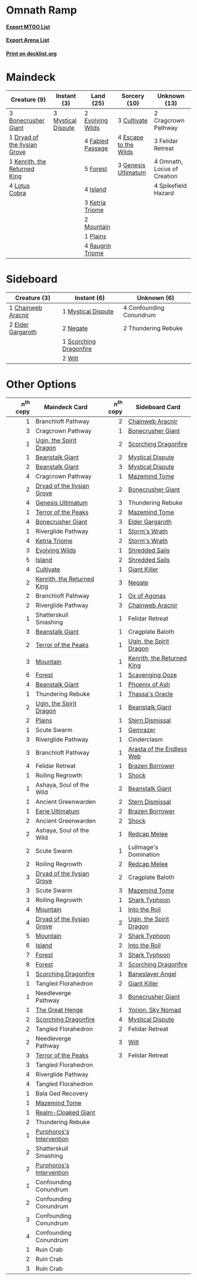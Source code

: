 # Omnath Ramp

#### [Export MTGO List](../collection/Omnath%20Ramp/Omnath%20Ramp.txt)
#### [Export Arena List](../collection/Omnath%20Ramp/Omnath%20Ramp_arena.txt)
#### [Print on decklist.org](http://decklist.org/?deckmain=3%09Bonecrusher%20Giant%0A2%09Cragcrown%20Pathway%0A3%09Cultivate%0A1%09Dryad%20of%20the%20Ilysian%20Grove%0A4%09Escape%20to%20the%20Wilds%0A2%09Evolving%20Wilds%0A4%09Fabled%20Passage%0A3%09Felidar%20Retreat%0A5%09Forest%0A3%09Genesis%20Ultimatum%0A4%09Island%0A1%09Kenrith,%20the%20Returned%20King%0A3%09Ketria%20Triome%0A4%09Lotus%20Cobra%0A2%09Mountain%0A3%09Mystical%20Dispute%0A4%09Omnath,%20Locus%20of%20Creation%0A1%09Plains%0A4%09Raugrin%20Triome%0A4%09Spikefield%20Hazard&deckside=1%09Chainweb%20Aracnir%0A4%09Confounding%20Conundrum%0A2%09Elder%20Gargaroth%0A1%09Mystical%20Dispute%0A2%09Negate%0A1%09Scorching%20Dragonfire%0A2%09Thundering%20Rebuke%0A2%09Wilt)
# Maindeck

|                                             Creature (9)                                              |                                         Instant (3)                                         |                                         Land (25)                                         |                                          Sorcery (10)                                          |       Unknown (13)        |
|-------------------------------------------------------------------------------------------------------|---------------------------------------------------------------------------------------------|-------------------------------------------------------------------------------------------|------------------------------------------------------------------------------------------------|---------------------------|
|3 [Bonecrusher Giant](http://gatherer.wizards.com/Pages/Card/Details.aspx?multiverseid=473077)         |3 [Mystical Dispute](http://gatherer.wizards.com/Pages/Card/Details.aspx?multiverseid=473020)|2 [Evolving Wilds](http://gatherer.wizards.com/Pages/Card/Details.aspx?multiverseid=426944)|3 [Cultivate](http://gatherer.wizards.com/Pages/Card/Details.aspx?multiverseid=442154)          |2 Cragcrown Pathway        |
|1 [Dryad of the Ilysian Grove](http://gatherer.wizards.com/Pages/Card/Details.aspx?multiverseid=476420)|                                                                                             |4 [Fabled Passage](http://gatherer.wizards.com/Pages/Card/Details.aspx?multiverseid=473206)|4 [Escape to the Wilds](http://gatherer.wizards.com/Pages/Card/Details.aspx?multiverseid=473151)|3 Felidar Retreat          |
|1 [Kenrith, the Returned King](http://gatherer.wizards.com/Pages/Card/Details.aspx?multiverseid=476052)|                                                                                             |5 [Forest](http://gatherer.wizards.com/Pages/Card/Details.aspx?multiverseid=439860)        |3 [Genesis Ultimatum](http://gatherer.wizards.com/Pages/Card/Details.aspx?multiverseid=479709)  |4 Omnath, Locus of Creation|
|4 [Lotus Cobra](http://gatherer.wizards.com/Pages/Card/Details.aspx?multiverseid=438740)               |                                                                                             |4 [Island](http://gatherer.wizards.com/Pages/Card/Details.aspx?multiverseid=439857)        |                                                                                                |4 Spikefield Hazard        |
|                                                                                                       |                                                                                             |3 [Ketria Triome](http://gatherer.wizards.com/Pages/Card/Details.aspx?multiverseid=479770) |                                                                                                |                           |
|                                                                                                       |                                                                                             |2 [Mountain](http://gatherer.wizards.com/Pages/Card/Details.aspx?multiverseid=439859)      |                                                                                                |                           |
|                                                                                                       |                                                                                             |1 [Plains](http://gatherer.wizards.com/Pages/Card/Details.aspx?multiverseid=439856)        |                                                                                                |                           |
|                                                                                                       |                                                                                             |4 [Raugrin Triome](http://gatherer.wizards.com/Pages/Card/Details.aspx?multiverseid=479771)|                                                                                                |                           |


# Sideboard

|                                        Creature (3)                                         |                                           Instant (6)                                           |      Unknown (6)      |
|---------------------------------------------------------------------------------------------|-------------------------------------------------------------------------------------------------|-----------------------|
|1 [Chainweb Aracnir](http://gatherer.wizards.com/Pages/Card/Details.aspx?multiverseid=476418)|1 [Mystical Dispute](http://gatherer.wizards.com/Pages/Card/Details.aspx?multiverseid=473020)    |4 Confounding Conundrum|
|2 [Elder Gargaroth](http://gatherer.wizards.com/Pages/Card/Details.aspx?multiverseid=485502) |2 [Negate](http://gatherer.wizards.com/Pages/Card/Details.aspx?multiverseid=423707)              |2 Thundering Rebuke    |
|                                                                                             |1 [Scorching Dragonfire](http://gatherer.wizards.com/Pages/Card/Details.aspx?multiverseid=473101)|                       |
|                                                                                             |2 [Wilt](http://gatherer.wizards.com/Pages/Card/Details.aspx?multiverseid=479696)                |                       |


# Other Options

|*n*<sup>th</sup> copy|                                            Maindeck Card                                            |*n*<sup>th</sup> copy|                                           Sideboard Card                                            |
|--------------------:|-----------------------------------------------------------------------------------------------------|--------------------:|-----------------------------------------------------------------------------------------------------|
|                    1|Branchloft Pathway                                                                                   |                    2|[Chainweb Aracnir](http://gatherer.wizards.com/Pages/Card/Details.aspx?multiverseid=476418)          |
|                    3|Cragcrown Pathway                                                                                    |                    1|[Bonecrusher Giant](http://gatherer.wizards.com/Pages/Card/Details.aspx?multiverseid=473077)         |
|                    1|[Ugin, the Spirit Dragon](http://gatherer.wizards.com/Pages/Card/Details.aspx?multiverseid=391948)   |                    2|[Scorching Dragonfire](http://gatherer.wizards.com/Pages/Card/Details.aspx?multiverseid=473101)      |
|                    1|[Beanstalk Giant](http://gatherer.wizards.com/Pages/Card/Details.aspx?multiverseid=473111)           |                    2|[Mystical Dispute](http://gatherer.wizards.com/Pages/Card/Details.aspx?multiverseid=473020)          |
|                    2|[Beanstalk Giant](http://gatherer.wizards.com/Pages/Card/Details.aspx?multiverseid=473111)           |                    3|[Mystical Dispute](http://gatherer.wizards.com/Pages/Card/Details.aspx?multiverseid=473020)          |
|                    4|Cragcrown Pathway                                                                                    |                    1|[Mazemind Tome](http://gatherer.wizards.com/Pages/Card/Details.aspx?multiverseid=485555)             |
|                    2|[Dryad of the Ilysian Grove](http://gatherer.wizards.com/Pages/Card/Details.aspx?multiverseid=476420)|                    2|[Bonecrusher Giant](http://gatherer.wizards.com/Pages/Card/Details.aspx?multiverseid=473077)         |
|                    4|[Genesis Ultimatum](http://gatherer.wizards.com/Pages/Card/Details.aspx?multiverseid=479709)         |                    3|Thundering Rebuke                                                                                    |
|                    1|[Terror of the Peaks](http://gatherer.wizards.com/Pages/Card/Details.aspx?multiverseid=485487)       |                    2|[Mazemind Tome](http://gatherer.wizards.com/Pages/Card/Details.aspx?multiverseid=485555)             |
|                    4|[Bonecrusher Giant](http://gatherer.wizards.com/Pages/Card/Details.aspx?multiverseid=473077)         |                    3|[Elder Gargaroth](http://gatherer.wizards.com/Pages/Card/Details.aspx?multiverseid=485502)           |
|                    1|Riverglide Pathway                                                                                   |                    1|[Storm's Wrath](http://gatherer.wizards.com/Pages/Card/Details.aspx?multiverseid=476408)             |
|                    4|[Ketria Triome](http://gatherer.wizards.com/Pages/Card/Details.aspx?multiverseid=479770)             |                    2|[Storm's Wrath](http://gatherer.wizards.com/Pages/Card/Details.aspx?multiverseid=476408)             |
|                    3|[Evolving Wilds](http://gatherer.wizards.com/Pages/Card/Details.aspx?multiverseid=426944)            |                    1|[Shredded Sails](http://gatherer.wizards.com/Pages/Card/Details.aspx?multiverseid=479656)            |
|                    5|[Island](http://gatherer.wizards.com/Pages/Card/Details.aspx?multiverseid=439857)                    |                    2|[Shredded Sails](http://gatherer.wizards.com/Pages/Card/Details.aspx?multiverseid=479656)            |
|                    4|[Cultivate](http://gatherer.wizards.com/Pages/Card/Details.aspx?multiverseid=442154)                 |                    1|[Giant Killer](http://gatherer.wizards.com/Pages/Card/Details.aspx?multiverseid=472976)              |
|                    2|[Kenrith, the Returned King](http://gatherer.wizards.com/Pages/Card/Details.aspx?multiverseid=476052)|                    3|[Negate](http://gatherer.wizards.com/Pages/Card/Details.aspx?multiverseid=423707)                    |
|                    2|Branchloft Pathway                                                                                   |                    1|[Ox of Agonas](http://gatherer.wizards.com/Pages/Card/Details.aspx?multiverseid=476398)              |
|                    2|Riverglide Pathway                                                                                   |                    3|[Chainweb Aracnir](http://gatherer.wizards.com/Pages/Card/Details.aspx?multiverseid=476418)          |
|                    1|Shatterskull Smashing                                                                                |                    1|Felidar Retreat                                                                                      |
|                    3|[Beanstalk Giant](http://gatherer.wizards.com/Pages/Card/Details.aspx?multiverseid=473111)           |                    1|Cragplate Baloth                                                                                     |
|                    2|[Terror of the Peaks](http://gatherer.wizards.com/Pages/Card/Details.aspx?multiverseid=485487)       |                    1|[Ugin, the Spirit Dragon](http://gatherer.wizards.com/Pages/Card/Details.aspx?multiverseid=391948)   |
|                    3|[Mountain](http://gatherer.wizards.com/Pages/Card/Details.aspx?multiverseid=439859)                  |                    1|[Kenrith, the Returned King](http://gatherer.wizards.com/Pages/Card/Details.aspx?multiverseid=476052)|
|                    6|[Forest](http://gatherer.wizards.com/Pages/Card/Details.aspx?multiverseid=439860)                    |                    1|[Scavenging Ooze](http://gatherer.wizards.com/Pages/Card/Details.aspx?multiverseid=420783)           |
|                    4|[Beanstalk Giant](http://gatherer.wizards.com/Pages/Card/Details.aspx?multiverseid=473111)           |                    1|[Phoenix of Ash](http://gatherer.wizards.com/Pages/Card/Details.aspx?multiverseid=476399)            |
|                    1|Thundering Rebuke                                                                                    |                    1|[Thassa's Oracle](http://gatherer.wizards.com/Pages/Card/Details.aspx?multiverseid=476324)           |
|                    2|[Ugin, the Spirit Dragon](http://gatherer.wizards.com/Pages/Card/Details.aspx?multiverseid=391948)   |                    1|[Beanstalk Giant](http://gatherer.wizards.com/Pages/Card/Details.aspx?multiverseid=473111)           |
|                    2|[Plains](http://gatherer.wizards.com/Pages/Card/Details.aspx?multiverseid=439856)                    |                    1|[Stern Dismissal](http://gatherer.wizards.com/Pages/Card/Details.aspx?multiverseid=476319)           |
|                    1|Scute Swarm                                                                                          |                    1|[Gemrazer](http://gatherer.wizards.com/Pages/Card/Details.aspx?multiverseid=479675)                  |
|                    3|Riverglide Pathway                                                                                   |                    1|Cinderclasm                                                                                          |
|                    3|Branchloft Pathway                                                                                   |                    1|[Arasta of the Endless Web](http://gatherer.wizards.com/Pages/Card/Details.aspx?multiverseid=476416) |
|                    4|Felidar Retreat                                                                                      |                    1|[Brazen Borrower](http://gatherer.wizards.com/Pages/Card/Details.aspx?multiverseid=473001)           |
|                    1|Roiling Regrowth                                                                                     |                    1|[Shock](http://gatherer.wizards.com/Pages/Card/Details.aspx?multiverseid=129732)                     |
|                    1|Ashaya, Soul of the Wild                                                                             |                    2|[Beanstalk Giant](http://gatherer.wizards.com/Pages/Card/Details.aspx?multiverseid=473111)           |
|                    1|Ancient Greenwarden                                                                                  |                    2|[Stern Dismissal](http://gatherer.wizards.com/Pages/Card/Details.aspx?multiverseid=476319)           |
|                    1|[Eerie Ultimatum](http://gatherer.wizards.com/Pages/Card/Details.aspx?multiverseid=479704)           |                    2|[Brazen Borrower](http://gatherer.wizards.com/Pages/Card/Details.aspx?multiverseid=473001)           |
|                    2|Ancient Greenwarden                                                                                  |                    2|[Shock](http://gatherer.wizards.com/Pages/Card/Details.aspx?multiverseid=129732)                     |
|                    2|Ashaya, Soul of the Wild                                                                             |                    1|[Redcap Melee](http://gatherer.wizards.com/Pages/Card/Details.aspx?multiverseid=473097)              |
|                    2|Scute Swarm                                                                                          |                    1|Lullmage's Domination                                                                                |
|                    2|Roiling Regrowth                                                                                     |                    2|[Redcap Melee](http://gatherer.wizards.com/Pages/Card/Details.aspx?multiverseid=473097)              |
|                    3|[Dryad of the Ilysian Grove](http://gatherer.wizards.com/Pages/Card/Details.aspx?multiverseid=476420)|                    2|Cragplate Baloth                                                                                     |
|                    3|Scute Swarm                                                                                          |                    3|[Mazemind Tome](http://gatherer.wizards.com/Pages/Card/Details.aspx?multiverseid=485555)             |
|                    3|Roiling Regrowth                                                                                     |                    1|[Shark Typhoon](http://gatherer.wizards.com/Pages/Card/Details.aspx?multiverseid=479587)             |
|                    4|[Mountain](http://gatherer.wizards.com/Pages/Card/Details.aspx?multiverseid=439859)                  |                    1|[Into the Roil](http://gatherer.wizards.com/Pages/Card/Details.aspx?multiverseid=389560)             |
|                    4|[Dryad of the Ilysian Grove](http://gatherer.wizards.com/Pages/Card/Details.aspx?multiverseid=476420)|                    2|[Ugin, the Spirit Dragon](http://gatherer.wizards.com/Pages/Card/Details.aspx?multiverseid=391948)   |
|                    5|[Mountain](http://gatherer.wizards.com/Pages/Card/Details.aspx?multiverseid=439859)                  |                    2|[Shark Typhoon](http://gatherer.wizards.com/Pages/Card/Details.aspx?multiverseid=479587)             |
|                    6|[Island](http://gatherer.wizards.com/Pages/Card/Details.aspx?multiverseid=439857)                    |                    2|[Into the Roil](http://gatherer.wizards.com/Pages/Card/Details.aspx?multiverseid=389560)             |
|                    7|[Forest](http://gatherer.wizards.com/Pages/Card/Details.aspx?multiverseid=439860)                    |                    3|[Shark Typhoon](http://gatherer.wizards.com/Pages/Card/Details.aspx?multiverseid=479587)             |
|                    8|[Forest](http://gatherer.wizards.com/Pages/Card/Details.aspx?multiverseid=439860)                    |                    3|[Scorching Dragonfire](http://gatherer.wizards.com/Pages/Card/Details.aspx?multiverseid=473101)      |
|                    1|[Scorching Dragonfire](http://gatherer.wizards.com/Pages/Card/Details.aspx?multiverseid=473101)      |                    1|[Baneslayer Angel](http://gatherer.wizards.com/Pages/Card/Details.aspx?multiverseid=191065)          |
|                    1|Tangled Florahedron                                                                                  |                    2|[Giant Killer](http://gatherer.wizards.com/Pages/Card/Details.aspx?multiverseid=472976)              |
|                    1|Needleverge Pathway                                                                                  |                    3|[Bonecrusher Giant](http://gatherer.wizards.com/Pages/Card/Details.aspx?multiverseid=473077)         |
|                    1|[The Great Henge](http://gatherer.wizards.com/Pages/Card/Details.aspx?multiverseid=473123)           |                    1|[Yorion, Sky Nomad](http://gatherer.wizards.com/Pages/Card/Details.aspx?multiverseid=479752)         |
|                    2|[Scorching Dragonfire](http://gatherer.wizards.com/Pages/Card/Details.aspx?multiverseid=473101)      |                    4|[Mystical Dispute](http://gatherer.wizards.com/Pages/Card/Details.aspx?multiverseid=473020)          |
|                    2|Tangled Florahedron                                                                                  |                    2|Felidar Retreat                                                                                      |
|                    2|Needleverge Pathway                                                                                  |                    3|[Wilt](http://gatherer.wizards.com/Pages/Card/Details.aspx?multiverseid=479696)                      |
|                    3|[Terror of the Peaks](http://gatherer.wizards.com/Pages/Card/Details.aspx?multiverseid=485487)       |                    3|Felidar Retreat                                                                                      |
|                    3|Tangled Florahedron                                                                                  |                     |                                                                                                     |
|                    4|Riverglide Pathway                                                                                   |                     |                                                                                                     |
|                    4|Tangled Florahedron                                                                                  |                     |                                                                                                     |
|                    1|Bala Ged Recovery                                                                                    |                     |                                                                                                     |
|                    1|[Mazemind Tome](http://gatherer.wizards.com/Pages/Card/Details.aspx?multiverseid=485555)             |                     |                                                                                                     |
|                    1|[Realm-Cloaked Giant](http://gatherer.wizards.com/Pages/Card/Details.aspx?multiverseid=472988)       |                     |                                                                                                     |
|                    2|Thundering Rebuke                                                                                    |                     |                                                                                                     |
|                    1|[Purphoros's Intervention](http://gatherer.wizards.com/Pages/Card/Details.aspx?multiverseid=476402)  |                     |                                                                                                     |
|                    2|Shatterskull Smashing                                                                                |                     |                                                                                                     |
|                    2|[Purphoros's Intervention](http://gatherer.wizards.com/Pages/Card/Details.aspx?multiverseid=476402)  |                     |                                                                                                     |
|                    1|Confounding Conundrum                                                                                |                     |                                                                                                     |
|                    2|Confounding Conundrum                                                                                |                     |                                                                                                     |
|                    3|Confounding Conundrum                                                                                |                     |                                                                                                     |
|                    4|Confounding Conundrum                                                                                |                     |                                                                                                     |
|                    1|Ruin Crab                                                                                            |                     |                                                                                                     |
|                    2|Ruin Crab                                                                                            |                     |                                                                                                     |
|                    3|Ruin Crab                                                                                            |                     |                                                                                                     |

